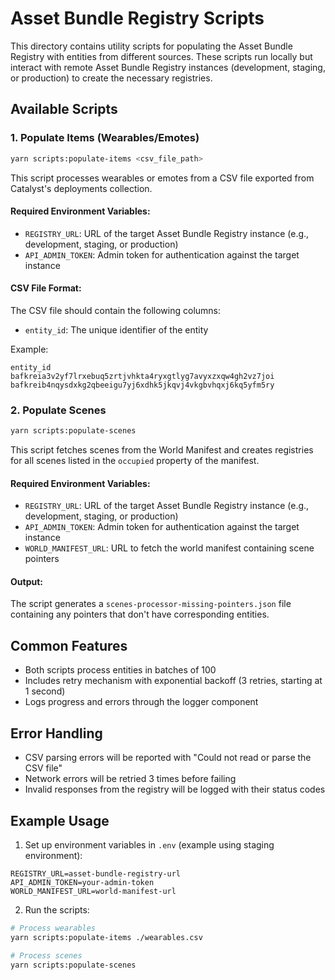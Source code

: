 # Asset Bundle Registry Scripts

This directory contains utility scripts for populating the Asset Bundle Registry with entities from different sources. These scripts run locally but interact with remote Asset Bundle Registry instances (development, staging, or production) to create the necessary registries.

## Available Scripts

### 1. Populate Items (Wearables/Emotes)
```bash
yarn scripts:populate-items <csv_file_path>
```

This script processes wearables or emotes from a CSV file exported from Catalyst's deployments collection.

#### Required Environment Variables:
- `REGISTRY_URL`: URL of the target Asset Bundle Registry instance (e.g., development, staging, or production)
- `API_ADMIN_TOKEN`: Admin token for authentication against the target instance

#### CSV File Format:
The CSV file should contain the following columns:
- `entity_id`: The unique identifier of the entity

Example:
```csv
entity_id
bafkreia3v2yf7lrxebuq5zrtjvhkta4ryxgtlyg7avyxzxqw4gh2vz7joi
bafkreib4nqysdxkg2qbeeigu7yj6xdhk5jkqvj4vkgbvhqxj6kq5yfm5ry
```

### 2. Populate Scenes
```bash
yarn scripts:populate-scenes
```

This script fetches scenes from the World Manifest and creates registries for all scenes listed in the `occupied` property of the manifest.

#### Required Environment Variables:
- `REGISTRY_URL`: URL of the target Asset Bundle Registry instance (e.g., development, staging, or production)
- `API_ADMIN_TOKEN`: Admin token for authentication against the target instance
- `WORLD_MANIFEST_URL`: URL to fetch the world manifest containing scene pointers

#### Output:
The script generates a `scenes-processor-missing-pointers.json` file containing any pointers that don't have corresponding entities.

## Common Features

- Both scripts process entities in batches of 100
- Includes retry mechanism with exponential backoff (3 retries, starting at 1 second)
- Logs progress and errors through the logger component

## Error Handling

- CSV parsing errors will be reported with "Could not read or parse the CSV file"
- Network errors will be retried 3 times before failing
- Invalid responses from the registry will be logged with their status codes

## Example Usage

1. Set up environment variables in `.env` (example using staging environment):
```env
REGISTRY_URL=asset-bundle-registry-url
API_ADMIN_TOKEN=your-admin-token
WORLD_MANIFEST_URL=world-manifest-url
```

2. Run the scripts:
```bash
# Process wearables
yarn scripts:populate-items ./wearables.csv

# Process scenes
yarn scripts:populate-scenes
```
